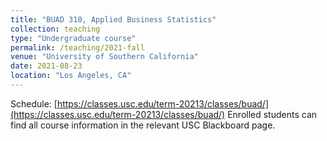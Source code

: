```yaml
---
title: "BUAD 310, Applied Business Statistics"
collection: teaching
type: "Undergraduate course"
permalink: /teaching/2021-fall
venue: "University of Southern California"
date: 2021-08-23
location: "Los Angeles, CA"
---
```


Schedule: [https://classes.usc.edu/term-20213/classes/buad/](https://classes.usc.edu/term-20213/classes/buad/)
Enrolled students can find all course information in the relevant USC Blackboard page. 